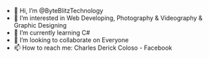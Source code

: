 - 👋 Hi, I’m @ByteBlitzTechnology
- 👀 I’m interested in Web Developing, Photography & Videography & Graphic Designing
- 🌱 I’m currently learning C#
- 💞️ I’m looking to collaborate on Everyone
- 📫 How to reach me: Charles Derick Coloso - Facebook

<!---
ByteBlitzTechnology/ByteBlitzTechnology is a ✨ special ✨ repository because its `README.md` (this file) appears on your GitHub profile.
You can click the Preview link to take a look at your changes.
--->
